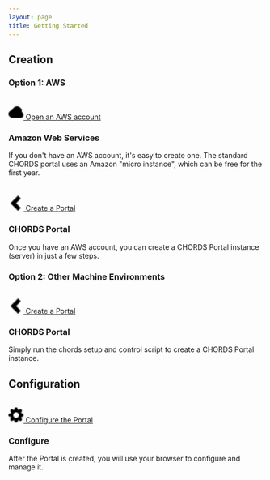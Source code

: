 ```yaml
---
layout: page
title: Getting Started
---
```

<h2> Creation</h2>
<h3> Option 1: AWS</h3>

  <div class="row" style="margin-bottom: 20px">
    <div class="col-sm-4">
      <br/>
      <a class="btn btn-success pull-right" href="aws.html">
      <img src="images/cloud.svg" width="30" /> Open an AWS account</a>
    </div>
    <div class="col-sm-8">
      <h3>Amazon Web Services</h3>
      <p>If you don't have an AWS account, it's easy
      to create one. The standard CHORDS portal uses an Amazon
      "micro instance", which can be free for the first year.</p>
    </div>
  </div>

  <div class="row" style="margin-bottom: 20px">
    <div class="col-sm-4">
      <br/>
      <a class="btn btn-success pull-right" href="create.html">
      <img src="images/chevron-left.svg" width="30" /> Create a Portal</a>
    </div>
    <div class="col-sm-8">
      <h3>CHORDS Portal</h3>
      <p>Once you have an AWS account, you can create a CHORDS Portal
      instance (server) in just a few steps.</p>
    </div>
  </div>
  
<h3> Option 2: Other Machine Environments</h3>

  <div class="row" style="margin-bottom: 20px">
    <div class="col-sm-4">
      <br/>
      <a class="btn btn-success pull-right" href="control.html">
      <img src="images/chevron-left.svg" width="30" /> Create a Portal</a>
    </div>
    <div class="col-sm-8">
      <h3>CHORDS Portal</h3>
      <p>Simply run the chords setup and control script to create a CHORDS Portal instance.</p>
    </div>
  </div>

<h2> Configuration</h2>
  <div class="row" style="margin-bottom: 20px">
    <div class="col-sm-4">
     <br/>
     <a class="btn btn-success pull-right" href="config.html">
     <img src="images/cog.svg" width="30" /> Configure the Portal</a>
    </div>
    <div class="col-sm-8">
      <h3>Configure</h3>
      <p>After the Portal is created, you will use your browser to configure and manage it.</p>
    </div>
  </div>
 
